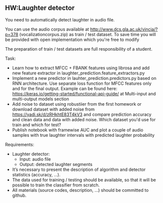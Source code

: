## HW:Laughter detector

You need to automatically detect laughter in audio file.

You can use the audio corpus available at http://www.dcs.gla.ac.uk/vincia/?p=378 (vocalizationcorpus.zip) as train / test dataset.
To save time you will be provided with open implementation which you're free to modify

The preparation of train / test datasets are full responsibility of a student.

Task:
*  Learn how to extract MFCC + FBANK features using librosa and add new feature extractor in laughter_prediction.feature_extractors.py
*  Implement a new predictor in lauhter_prediction.predictors.py based on RNN architecture. Use separate loss function for MFCC features only and for the final output. Example can be found here: https://keras.io/getting-started/functional-api-guide/ at Multi-input and multi-output models section
*  Add noise to dataset using robustiier from the first homework or download dataset with added noise from https://yadi.sk/d/zRHkhtE83T4kV3 and compare prediction accuracy and clean data and data with added noise. Which dataset you'd use for train and which for test?
*  Publish notebook with framewise AUC and plot a couple of audio samples with true laughter intervals with predicted laughter probability

Requirements:
* Laughter detector:
    * Input: audio file
    * Output: detected laughter segments
* It’s necessary to present the description of algorithm and detector statistics (accuracy, ...).
* The data used for training / testing should be available, so that it will be possible to train the classifier from scratch.
* All materials (source codes, description, …) should be committed to github.
